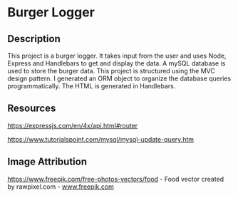 # Burger Logger

## Description

This project is a burger logger.  It takes input from the user and uses Node, Express and Handlebars to get and display the data.  A mySQL database is used to store the burger data. This project is structured using the MVC design pattern.  I generated an ORM object to organize the database queries programmatically.  The HTML is generated in Handlebars.

## Resources

https://expressjs.com/en/4x/api.html#router

https://www.tutorialspoint.com/mysql/mysql-update-query.htm

## Image Attribution

https://www.freepik.com/free-photos-vectors/food - Food vector created by rawpixel.com - www.freepik.com
